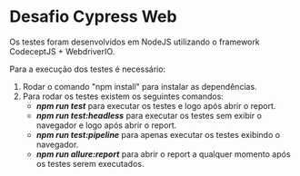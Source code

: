# Desafio Cypress Web #

Os testes foram desenvolvidos em NodeJS utilizando o framework CodeceptJS + WebdriverIO.

Para a execução dos testes é necessário:

1. Rodar o comando "npm install" para instalar as dependências.
2. Para rodar os testes existem os seguintes comandos:
   - _**npm run test**_ para executar os testes e logo após abrir o report.
   - _**npm run test:headless**_ para executar os testes sem exibir o navegador e logo após abrir o report.
   - _**npm run test:pipeline**_ para apenas executar os testes exibindo o navegador. 
   - _**npm run allure:report**_ para abrir o report a qualquer momento após os testes serem executados.
